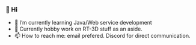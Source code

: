 ### 👋 Hi
- 🌱 I’m currently learning Java/Web service development
- 🔭 Currently hobby work on RT-3D stuff as an aside.
- 📫 How to reach me: email prefered. Discord for direct communication.

<!--
**SntTGR/SntTGR** is a ✨ _special_ ✨ repository because its `README.md` (this file) appears on your GitHub profile.

Here are some - to get you started: email hobby work on
3d as an aside. stuff
- 🔭 Currently working on 
- 🌱 I’m currently learning ...
- 👯 I’m looking to collaborate on ...
- 🤔 I’m looking for help with ...
- 💬 Ask me about ...
- 📫 How to reach me: ...
- 😄 Pronouns: ...
- ⚡ Fun fact: ...
-->
